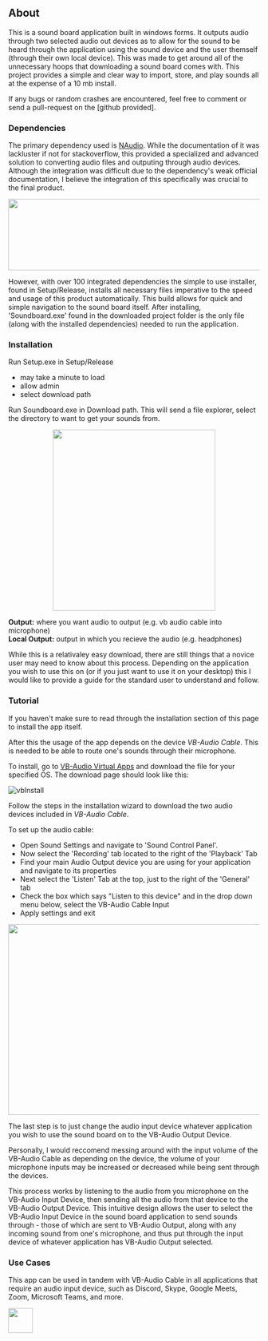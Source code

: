 ## About
This is a sound board application built in windows forms. It outputs audio through two selected audio out devices as to allow for the sound to be heard through the application using the sound device and the user themself (through their own local device). This was made to get around all of the unnecessary hoops that downloading a sound board comes with. This project provides a simple and clear way to import, store, and play sounds all at the expense of a 10 mb install. 

If any bugs or random crashes are encountered, feel free to comment or send a pull-request on the [github provided].

### Dependencies
The primary dependency used is [NAudio](https://archive.codeplex.com/?p=naudio). While the documentation of it was lackluster if not for stackoverflow, this provided a specialized and advanced solution to converting audio files and outputing through audio devices. Although the integration was difficult due to the dependency's weak official documentation, I believe the integration of this specifically was crucial to the final product.

<p align="center">
  <img width="619" height="143" src="https://raw.githubusercontent.com/naudio/NAudio/master/naudio-logo.png">
</p>

However, with over 100 integrated dependencies the simple to use installer, found in Setup/Release, installs all necessary files imperative to the speed and usage of this product automatically. This build allows for quick and simple navigation to the sound board itself. After installing, 'Soundboard.exe' found in the downloaded project folder is the only file (along with the installed dependencies) needed to run the application.

### Installation

Run Setup.exe in Setup/Release
 - may take a minute to load
 - allow admin
 - select download path
 
Run Soundboard.exe in Download path. This will send a file explorer, select the directory to want to get your sounds from.
  
<p align="center">
  <img width="326" height="363" src="https://lh3.googleusercontent.com/proxy/UELzzlUmSpU5eddQjMKOQYIcW4wle8pBh42RSAntVq0Z10NYNhmdwaAPX1uW0a9rhelPU7WqZEpwsx8uZy7TfwTfGbqE">
</p>
  
**Output:** where you want audio to output (e.g. vb audio cable into microphone)  
**Local Output:** output in which you recieve the audio (e.g. headphones)  

While this is a relativaley easy download, there are still things that a novice user may need to know about this process. Depending on the application you wish to use this on (or if you just want to use it on your desktop) this I would like to provide a guide for the standard user to understand and follow.
  
### Tutorial
If you haven't make sure to read through the installation section of this page to install the app itself. 
  
After this the usage of the app depends on the device _VB-Audio Cable_. This is needed to be able to route one's sounds through their microphone.

To install, go to [VB-Audio Virtual Apps](https://www.vb-audio.com/Cable/) and download the file for your specified OS. 
The download page should look like this: 

![vbInstall](https://gblobscdn.gitbook.com/assets%2F-LNZgv_0q7KdbiUKT8Dm%2F-LNa74oNoEkDdbfZr2U9%2F-LNa832boVO2iYSXjbBf%2Fvb-cable.png?alt=media&token=c67bcbda-88aa-4c4b-abad-a0122a4f8848)
  
Follow the steps in the installation wizard to download the two audio devices included in _VB-Audio Cable_.

To set up the audio cable:
  - Open Sound Settings and navigate to 'Sound Control Panel'.  
  - Now select the 'Recording' tab located to the right of the 'Playback' Tab
  - Find your main Audio Output device you are using for your application and navigate to its properties
  - Next select the 'Listen' Tab at the top, just to the right of the 'General' tab
  - Check the box which says "Listen to this device" and in the drop down menu below, select the VB-Audio Cable Input
  - Apply settings and exit
  
<p align="center">
  <img width="512" height="382" src="https://lh3.googleusercontent.com/proxy/dxTu3OcLQMV4Bhfhr7vgDmrSMnH_DlOThJ2wvxH27MpzwWZb_d3nNVvtANqKxq9gbaajBV_79dacrxmZesXj47aWiZG3d6ZkYK9n1JdfgYJvxXpn0gnWviwhtM0O_OXnRCLGqv6jM78a2sAxt3fc8q_lOBE1xzR5dU9_c6wNGsJ5xgc7mWHlsolz4o-585vkfKuZtvqj2A">
</p>
 
The last step is to just change the audio input device whatever application you wish to use the sound board on to the VB-Audio Output Device.

Personally, I would reccomend messing around with the input volume of the VB-Audio Cable as depending on the device, the volume of your microphone inputs may be increased or decreased while being sent through the devices.
  
This process works by listening to the audio from you microphone on the VB-Audio Input Device, then sending all the audio from that device to the VB-Audio Output Device.
This intuitive design allows the user to select the VB-Audio Input Device in the sound board application to send sounds through - those of which are sent to VB-Audio Output, along with any incoming sound from one's microphone, and thus put through the input device of whatever application has VB-Audio Output selected.

### Use Cases
This app can be used in tandem with VB-Audio Cable in all applications that require an audio input device, such as Discord, Skype, Google Meets, Zoom, Microsoft Teams, and more.

<img src="https://discord.com/assets/2c21aeda16de354ba5334551a883b481.png" width="49" height="50" />

